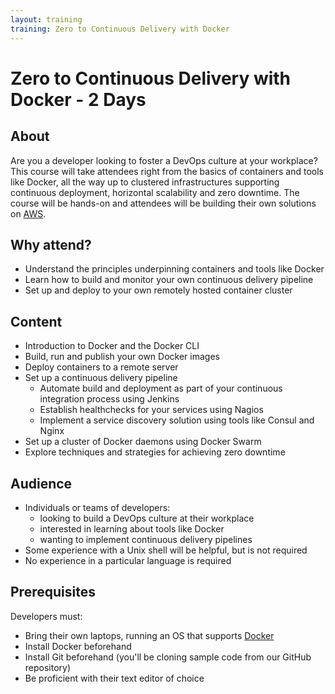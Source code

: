 ```yaml
---
layout: training
training: Zero to Continuous Delivery with Docker
---
```


# Zero to Continuous Delivery with Docker - 2 Days

## About

Are you a developer looking to foster a DevOps culture at your workplace? This course will take attendees right from the basics of containers and tools like Docker, all the way up to clustered infrastructures supporting continuous deployment, horizontal scalability and zero downtime. The course will be hands-on and attendees will be building their own solutions on [AWS](http://aws.amazon.com/).

## Why attend?

* Understand the principles underpinning containers and tools like Docker
* Learn how to build and monitor your own continuous delivery pipeline
* Set up and deploy to your own remotely hosted container cluster

## Content

* Introduction to Docker and the Docker CLI
* Build, run and publish your own Docker images
* Deploy containers to a remote server
* Set up a continuous delivery pipeline
    * Automate build and deployment as part of your continuous integration process using Jenkins
    * Establish healthchecks for your services using Nagios
    * Implement a service discovery solution using tools like Consul and Nginx
* Set up a cluster of Docker daemons using Docker Swarm
* Explore techniques and strategies for achieving zero downtime

## Audience

* Individuals or teams of developers: 
    * looking to build a DevOps culture at their workplace
    * interested in learning about tools like Docker
    * wanting to implement continuous delivery pipelines 
* Some experience with a Unix shell will be helpful, but is not required
* No experience in a particular language is required

## Prerequisites

Developers must:

* Bring their own laptops, running an OS that supports [Docker](https://docs.docker.com/installation/)
* Install Docker beforehand
* Install Git beforehand (you'll be cloning sample code from our GitHub repository)
* Be proficient with their text editor of choice
